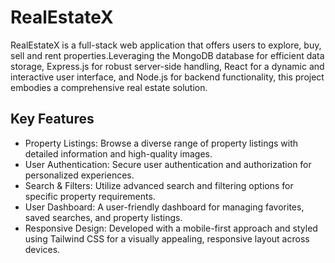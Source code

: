 # RealEstateX

RealEstateX is a full-stack web application that offers users to explore, buy, sell and rent properties.Leveraging the MongoDB database for efficient data storage, Express.js for robust server-side handling, React for a dynamic and interactive user interface, and Node.js for backend functionality, this project embodies a comprehensive real estate solution.

## Key Features

- Property Listings: Browse a diverse range of property listings with detailed information and high-quality images.
- User Authentication: Secure user authentication and authorization for personalized experiences.
- Search & Filters: Utilize advanced search and filtering options for specific property requirements.
- User Dashboard: A user-friendly dashboard for managing favorites, saved searches, and property listings.
- Responsive Design: Developed with a mobile-first approach and styled using Tailwind CSS for a visually appealing, responsive layout across devices.
